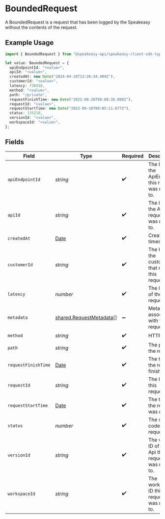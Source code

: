 # BoundedRequest

A BoundedRequest is a request that has been logged by the Speakeasy without the contents of the request.

## Example Usage

```typescript
import { BoundedRequest } from "@speakeasy-api/speakeasy-client-sdk-typescript/sdk/models/shared";

let value: BoundedRequest = {
  apiEndpointId: "<value>",
  apiId: "<value>",
  createdAt: new Date("2024-04-28T13:26:34.404Z"),
  customerId: "<value>",
  latency: 736918,
  method: "<value>",
  path: "/private",
  requestFinishTime: new Date("2022-08-26T08:08:26.098Z"),
  requestId: "<value>",
  requestStartTime: new Date("2023-09-16T00:05:11.677Z"),
  status: 135218,
  versionId: "<value>",
  workspaceId: "<value>",
};
```

## Fields

| Field                                                                                         | Type                                                                                          | Required                                                                                      | Description                                                                                   |
| --------------------------------------------------------------------------------------------- | --------------------------------------------------------------------------------------------- | --------------------------------------------------------------------------------------------- | --------------------------------------------------------------------------------------------- |
| `apiEndpointId`                                                                               | *string*                                                                                      | :heavy_check_mark:                                                                            | The ID of the ApiEndpoint this request was made to.                                           |
| `apiId`                                                                                       | *string*                                                                                      | :heavy_check_mark:                                                                            | The ID of the Api this request was made to.                                                   |
| `createdAt`                                                                                   | [Date](https://developer.mozilla.org/en-US/docs/Web/JavaScript/Reference/Global_Objects/Date) | :heavy_check_mark:                                                                            | Creation timestamp.                                                                           |
| `customerId`                                                                                  | *string*                                                                                      | :heavy_check_mark:                                                                            | The ID of the customer that made this request.                                                |
| `latency`                                                                                     | *number*                                                                                      | :heavy_check_mark:                                                                            | The latency of the request.                                                                   |
| `metadata`                                                                                    | [shared.RequestMetadata](../../../sdk/models/shared/requestmetadata.md)[]                     | :heavy_minus_sign:                                                                            | Metadata associated with this request                                                         |
| `method`                                                                                      | *string*                                                                                      | :heavy_check_mark:                                                                            | HTTP verb.                                                                                    |
| `path`                                                                                        | *string*                                                                                      | :heavy_check_mark:                                                                            | The path of the request.                                                                      |
| `requestFinishTime`                                                                           | [Date](https://developer.mozilla.org/en-US/docs/Web/JavaScript/Reference/Global_Objects/Date) | :heavy_check_mark:                                                                            | The time the request finished.                                                                |
| `requestId`                                                                                   | *string*                                                                                      | :heavy_check_mark:                                                                            | The ID of this request.                                                                       |
| `requestStartTime`                                                                            | [Date](https://developer.mozilla.org/en-US/docs/Web/JavaScript/Reference/Global_Objects/Date) | :heavy_check_mark:                                                                            | The time the request was made.                                                                |
| `status`                                                                                      | *number*                                                                                      | :heavy_check_mark:                                                                            | The status code of the request.                                                               |
| `versionId`                                                                                   | *string*                                                                                      | :heavy_check_mark:                                                                            | The version ID of the Api this request was made to.                                           |
| `workspaceId`                                                                                 | *string*                                                                                      | :heavy_check_mark:                                                                            | The workspace ID this request was made to.                                                    |